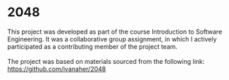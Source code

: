 # 2048
This project was developed as part of the course Introduction to Software Engineering. It was a collaborative group assignment, in which I actively participated as a contributing member of the project team.
</br></br>
The project was based on materials sourced from the following link: https://github.com/ivanaher/2048
